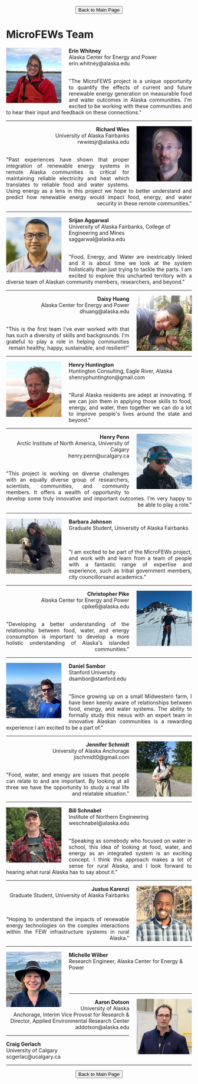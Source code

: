 <form action="https://mjc55.github.io/MicroFEWs_Legacy/" align="center">
<input type="submit" value="Back to Main Page" />
</form>


# MicroFEWs Team

<p>
<img src="Erin_Whitney.jpg" width=150 align="left" style="padding-right: 20px; padding-bottom: 5px;" />
    <b>Erin Whitney</b> <br> 
    Alaska Center for Energy and Power  <br>
    erin.whitney@alaska.edu <br> 
</p>
<br />
<div style="text-align: justify">
"The MicroFEWS project is a unique opportunity to quantify the effects of current and future renewable energy generation on measurable food and water outcomes in Alaska communities.  I'm excited to be working with these communities and to hear their input and feedback on these connections."
</div>

---
<p style="text-align:right">
<img src="Rich_W.jpg" width=150 align="right" style="padding-left: 20px; padding-bottom: 5px;" />
    <b>Richard Wies</b> <br> 
    University of Alaska Fairbanks <br>
    rwwiesjr@alaska.edu <br> 
</p>
<br />
<div style="text-align: justify; text-align-last: right"> 
"Past experiences have shown that proper integration of renewable energy systems in remote Alaska communities is critical for maintaining reliable electricity and heat which translates to reliable food and water systems. Using energy as a lens in this project we hope to better understand and predict how renewable energy would impact food, energy, and water security in these remote communities."
</div>

---
<p>
<img src="Srijan.jpg" width=150 align="left" style="padding-right: 20px; padding-bottom: 5px;" />
    <b>Srijan Aggarwal</b> <br> 
    University of Alaska Fairbanks, College of Engineering and Mines <br>
    saggarwal@alaska.edu <br> 
</p>
<br />
<div style="text-align: justify">
"Food, Energy, and Water are inextricably linked and it is about time we look at the system holistically than just trying to tackle the parts. I am excited to explore this uncharted territory with a diverse team of Alaskan community members, researchers, and beyond."
</div>

---
<p style="text-align:right">
<img src="Daisy.jpg" width=150 align="right" style="padding-left: 20px; padding-bottom: 5px;" />
    <b>Daisy Huang</b> <br> 
    Alaska Center for Energy and Power  <br>
    dhuang@alaska.edu <br> 
</p>
<br />
<div style="text-align: justify; text-align-last: right"> 
"This is the first team I've ever worked with that has such a diversity of skills and backgrounds. I'm grateful to play a role in helping communities remain healthy, happy, sustainable, and resilient!"
</div>

---
<p>
<img src="Henry.jpg" width=150 align="left" style="padding-right: 20px; padding-bottom: 5px;" />
    <b>Henry Huntington</b> <br> 
    Huntington Consulting, Eagle River, Alaska <br>
    shenryphuntington@gmail.com  <br> 
</p>
<br />
<div style="text-align: justify">
"Rural Alaska residents are adept at innovating. If we can join them in applying those skills to food, energy, and water, then together we can do a lot to improve people's lives around the state and beyond."
</div>

---
<p style="text-align:right">
<img src="Henry_Penn.jpg" width=150 align="right" style="padding-left: 20px; padding-bottom: 5px;" />
    <b>Henry Penn</b> <br> 
    Arctic Institute of North America, University of Calgary  <br>
    henry.penn@ucalgary.ca <br> 
</p>
<br />
<div style="text-align: justify; text-align-last: right"> 
"This project is working on diverse challenges with an equally diverse group of researchers, scientists, communities, and community members. It offers a wealth of opportunity to develop some truly innovative and important outcomes. I'm very happy to be able to play a role."
</div>

---
<p>
<img src="Barbara_J.jpg" width=150 align="left" style="padding-right: 20px; padding-bottom: 5px;" />
    <b>Barbara Johnson</b> <br> 
    Graduate Student, University of Alaska Fairbanks <br>
</p>
<br />
<br />
<div style="text-align: justify">
"I am excited to be part of the MicroFEWs project, and work with and learn from a team of people with a fantastic range of expertise and experience, such as tribal government members, city councillorsand academics."
</div>

---
<p style="text-align:right">
<img src="Chris_P.jpg" width=150 align="right" style="padding-left: 20px; padding-bottom: 5px;" />
    <b>Christopher Pike</b> <br> 
    Alaska Center for Energy and Power <br>
    cpike6@alaska.edu <br> 
</p>
<br />
<div style="text-align: justify; text-align-last: right"> 
"Developing a better understanding of the relationship between food, water, and energy consumption is important to develop a more holistic understanding of Alaska's islanded communities."
</div>

---
<p>
<img src="Dan_Sambor.jpg" width=150 align="left" style="padding-right: 20px; padding-bottom: 5px;" />
    <b>Daniel Sambor</b> <br> 
    Stanford University <br>
    dsambor@stanford.edu <br>
</p>
<br />
<div style="text-align: justify">
"Since growing up on a small Midwestern farm, I have been keenly aware of relationships between food, energy, and water systems. The ability to formally study this nexus with an expert team in innovative Alaskan communities is a rewarding experience I am excited to be a part of."
</div>

---
<p style="text-align:right">
<img src="Jenn_S.jpg" width=150 align="right" style="padding-left: 20px; padding-bottom: 5px;" />
    <b>Jennifer Schmidt</b> <br> 
    University of Alaska Anchorage <br>
    jischmidt0@gmail.com <br> 
</p>
<br />
<div style="text-align: justify; text-align-last: right"> 
"Food, water, and energy are issues that people can relate to and are important. By looking at all three we have the opportunity to study a real life and relatable situation."
</div>

---
<p>
<img src="Bill_S.jpg" width=150 align="left" style="padding-right: 20px; padding-bottom: 5px;" />
    <b>Bill Schnabel</b> <br> 
    Institute of Northern Engineering  <br>
    weschnabel@alaska.edu <br>
</p>
<br />
<div style="text-align: justify">
"Speaking as somebody who focused on water in school, this idea of looking at food, water, and energy as an integrated system is an exciting concept. I think this approach makes a lot of sense for rural Alaska, and I look forward to hearing what rural Alaska has to say about it."
</div>

---
<p style="text-align:right">
<img src="Justus.jpg" width=150 align="right" style="padding-left: 20px; padding-bottom: 5px;" />
    <b>Justus Karenzi</b> <br> 
    Graduate Student, University of Alaska Fairbanks <br>
</p>
<br />
<br />
<div style="text-align: justify; text-align-last: right"> 
"Hoping to understand the impacts of renewable energy technologies on the complex interactions within the FEW infrastructure systems in rural Alaska."
</div>

---

<p>
<img src="Michelle_Wilber.jpg" width=150 align="left" style="padding-right: 20px; padding-bottom: 5px;" />
    <b>Michelle Wilber</b> <br> 
    Research Engineer, Alaska Center for Energy & Power  <br>
</p>
<br />
<br />

---



<p style="text-align:right">
<img src="Aaron_Dotson.jpg" width=150 align="right" style="padding-left: 20px; padding-bottom: 5px;" />
    <b>Aaron Dotson</b> <br> 
    University of Alaska Anchorage, Interim Vice Provost for Research & Director, Applied Environmental Research Center <br>
    addotson@alaska.edu <br>
</p>

---


<p>
    <b>Craig Gerlach</b> <br> 
    University of Calgary  <br>
    scgerlac@ucalgary.ca <br>
</p>

---

<form action="https://mjc55.github.io/MicroFEWs_Legacy/" align="center">
<input type="submit" value="Back to Main Page" />
</form>














